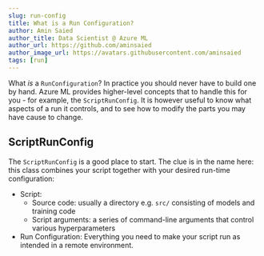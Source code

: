 ```yaml
---
slug: run-config
title: What is a Run Configuration?
author: Amin Saied
author_title: Data Scientist @ Azure ML
author_url: https://github.com/aminsaied
author_image_url: https://avatars.githubusercontent.com/aminsaied
tags: [run]
---
```


What _is_ a `RunConfiguration`?  In practice you should never have to build one by hand.
Azure ML provides higher-level concepts that to handle this for you - for example, the 
`ScriptRunConfig`. It is however useful to know what aspects of a run it controls, and to see how to modify
the parts you may have cause to change.

<!--truncate-->

## ScriptRunConfig

The `ScriptRunConfig` is a good place to start. The clue is in the name
here: this class combines your script together with your desired run-time configuration:

- Script:
    - Source code: usually a directory e.g. `src/` consisting of models and training code
    - Script arguments: a series of command-line arguments that control various hyperparameters
- Run Configuration: Everything you need to make your script run as intended in a remote environment.